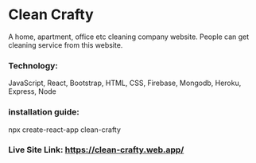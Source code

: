 # Clean Crafty
A home, apartment, office etc cleaning company website. People can get cleaning service from this website.

### Technology:
JavaScript, React, Bootstrap, HTML, CSS, Firebase, Mongodb, Heroku, Express, Node

### installation guide:
npx create-react-app clean-crafty

### Live Site Link: https://clean-crafty.web.app/

<!-- Project run qilish uchun 
$env:NODE_OPTIONS="--openssl-legacy-provider"
npm start shuni -->
<!-- YOKI -->

<!-- Buni terminalga qoyib 
export NODE_OPTIONS=--openssl-legacy-provider -->

<!-- Keyin npm start qilsa ishlidi ! -->